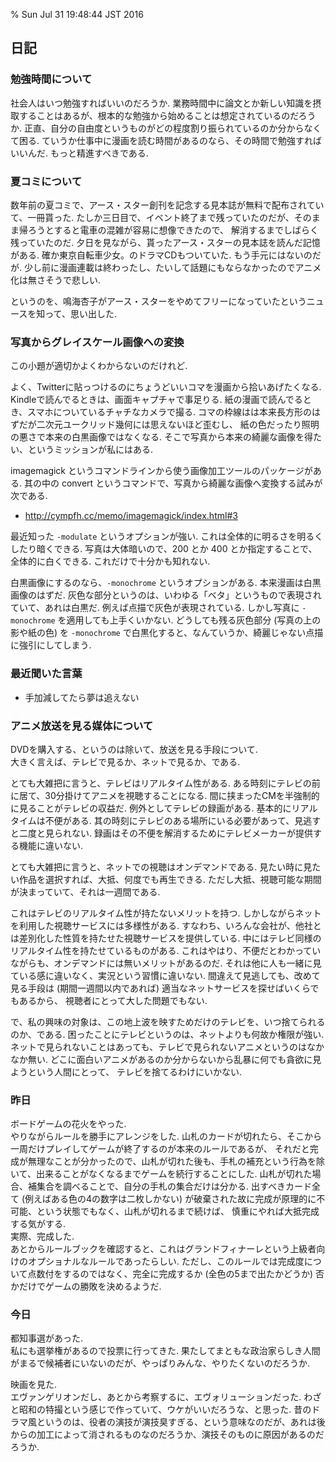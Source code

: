 % Sun Jul 31 19:48:44 JST 2016

## 日記

### 勉強時間について

社会人はいつ勉強すればいいのだろうか.
業務時間中に論文とか新しい知識を摂取することはあるが、根本的な勉強から始めることは想定されているのだろうか.
正直、自分の自由度というものがどの程度割り振られているのか分からなくて困る.
ていうか仕事中に漫画を読む時間があるのなら、その時間で勉強すればいいんだ.
もっと精進すべきである.

### 夏コミについて

数年前の夏コミで、アース・スター創刊を記念する見本誌が無料で配布されていて、一冊貰った.
たしか三日目で、イベント終了まで残っていたのだが、そのまま帰ろうとすると電車の混雑が容易に想像できたので、
解消するまでしばらく残っていたのだ.
夕日を見ながら、貰ったアース・スターの見本誌を読んだ記憶がある.
確か東京自転車少女。のドラマCDもついていた.
もう手元にはないのだが.
少し前に漫画連載は終わったし、たいして話題にもならなかったのでアニメ化は無さそうで悲しい.

というのを、鳴海杏子がアース・スターをやめてフリーになっていたというニュースを知って、思い出した.

### 写真からグレイスケール画像への変換

この小題が適切かよくわからないのだけれど.

よく、Twitterに貼っつけるのにちょうどいいコマを漫画から拾いあげたくなる.
Kindleで読んでるときは、画面キャプチャで事足りる.
紙の漫画で読んでるとき、スマホについているチャチなカメラで撮る.
コマの枠線はは本来長方形のはずだが二次元ユークリッド幾何には思えないほど歪むし、
紙の色だったり照明の悪さで本来の白黒画像ではなくなる.
そこで写真から本来の綺麗な画像を得たい、というミッションが私にはある.

imagemagick というコマンドラインから使う画像加工ツールのパッケージがある.
其の中の convert というコマンドで、写真から綺麗な画像へ変換する試みが次である.

- http://cympfh.cc/memo/imagemagick/index.html#3

最近知った `-modulate` というオプションが強い.
これは全体的に明るさを明るくしたり暗くできる. 写真は大体暗いので、200 とか 400 とか指定することで、全体的に白くできる.
これだけで十分かも知れない.

白黒画像にするのなら、`-monochrome` というオプションがある.
本来漫画は白黒画像のはずだ. 灰色な部分というのは、いわゆる「ベタ」というもので表現されていて、あれは白黒だ.
例えば点描で灰色が表現されている.
しかし写真に `-monochrome` を適用しても上手くいかない.
どうしても残る灰色部分 (写真の上の影や紙の色) を `-monochrome` で白黒化すると、なんていうか、綺麗じゃない点描に強引にしてしまう.

### 最近聞いた言葉

- 手加減してたら夢は追えない

### アニメ放送を見る媒体について

DVDを購入する、というのは除いて、放送を見る手段について.  
大きく言えば、テレビで見るか、ネットで見るか、である.

とても大雑把に言うと、テレビはリアルタイム性がある.
ある時刻にテレビの前に居て、30分掛けてアニメを視聴することになる.
間に挟まったCMを半強制的に見ることがテレビの収益だ.
例外としてテレビの録画がある.
基本的にリアルタイムは不便がある.
其の時刻にテレビのある場所にいる必要があって、見逃すと二度と見られない.
録画はその不便を解消するためにテレビメーカーが提供する機能に違いない.

とても大雑把に言うと、ネットでの視聴はオンデマンドである.
見たい時に見たい作品を選択すれば、大抵、何度でも再生できる.
ただし大抵、視聴可能な期間が決まっていて、それは一週間である.

これはテレビのリアルタイム性が持たないメリットを持つ.
しかしながらネットを利用した視聴サービスには多様性がある.
すなわち、いろんな会社が、他社とは差別化した性質を持たせた視聴サービスを提供している.
中にはテレビ同様のリアルタイム性を持たせているものがある.
これはやはり、不便だとわかっていながらも、オンデマンドには無いメリットがあるのだ.
それは他に人も一緒に見ている感に違いなく、実況という習慣に違いない.
間違えて見逃しても、改めて見る手段は (期間一週間以内であれば) 適当なネットサービスを探せばいくらでもあるから、
視聴者にとって大した問題でもない.

で、私の興味の対象は、この地上波を映すためだけのテレビを、いつ捨てられるのか、である.
困ったことにテレビというのは、ネットよりも何故か権限が強い.
ネットで見られないことはあっても、テレビで見られないアニメというのはなかなか無い.
どこに面白いアニメがあるのか分からないから乱暴に何でも貪欲に見ようという人間にとって、
テレビを捨てるわけにいかない.

### 昨日

ボードゲームの花火をやった.  
やりながらルールを勝手にアレンジをした.
山札のカードが切れたら、そこから一周だけプレイしてゲームが終了するのが本来のルールであるが、
それだと完成が無理なことが分かったので、山札が切れた後も、手札の補充という行為を除いて、出来ることがなくなるまでゲームを続行することにした.
山札が切れた場合、補集合を調べることで、自分の手札の集合だけは分かる.
出すべきカード全て (例えばある色の4の数字は二枚しかない) が破棄された故に完成が原理的に不可能、という状態でもなく、山札が切れるまで続けば、
慎重にやれば大抵完成する気がする.  
実際、完成した.  
あとからルールブックを確認すると、これはグランドフィナーレという上級者向けのオプショナルなルールであったらしい.
ただし、このルールでは完成度について点数付をするのではなく、完全に完成するか (全色の5まで出たかどうか) 否かだけでゲームの勝敗を決めるようだ.

### 今日

都知事選があった.  
私にも選挙権があるので投票に行ってきた.
果たしてまともな政治家らしき人間がまるで候補者にいないのだが、やっぱりみんな、やりたくないのだろうか.

映画を見た.  
エヴァンゲリオンだし、あとから考察するに、エヴォリューションだった.
わざと昭和の特撮という感じで作っていて、ウケがいいだろうな、と思った.
昔のドラマ風というのは、役者の演技が演技臭すぎる、という意味なのだが、あれは後からの加工によって消されるものなのだろうか、演技そのものに原因があるのだろうか.
